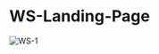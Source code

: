 # WS-Landing-Page

![WS-1](https://github.com/yagomalves/WS-Landing-Page/assets/137124205/d7e5e447-766c-421f-a8b7-a3ddeca56dfa)

